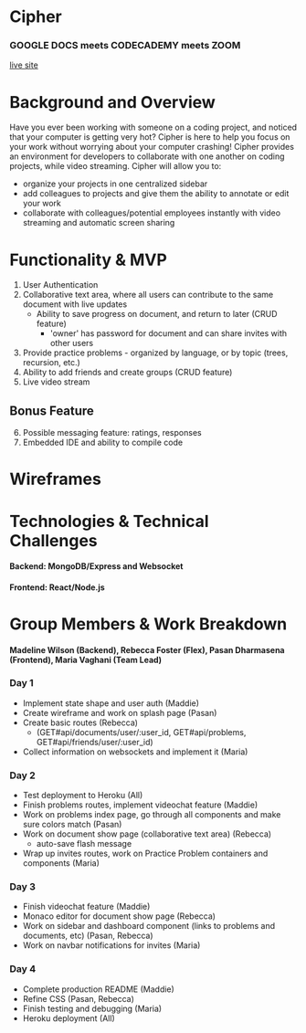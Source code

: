 # Cipher

###  GOOGLE DOCS meets CODECADEMY meets ZOOM

[live site](https://cipher-mern.herokuapp.com/#/)


# Background and Overview 
Have you ever been working with someone on a coding project, and noticed that your computer is getting very hot?
Cipher is here to help you focus on your work without worrying about your computer crashing!
Cipher provides an environment for developers to collaborate with one another on coding projects, while video streaming.
Cipher will allow you to: 
  - organize your projects in one centralized sidebar
  - add colleagues to projects and give them the ability to annotate or edit your work
  - collaborate with colleagues/potential employees instantly with video streaming and automatic screen sharing


# Functionality & MVP 

1. User Authentication
2. Collaborative text area, where all users can contribute to the same document with live updates
    - Ability to save progress on document, and return to later (CRUD feature)
      - 'owner' has password for document and can share invites with other users
3. Provide practice problems - organized by language, or by topic (trees, recursion, etc.)
4. Ability to add friends and create groups (CRUD feature)
5. Live video stream


## Bonus Feature
6. Possible messaging feature: ratings, responses
7. Embedded IDE and ability to compile code


# Wireframes


# Technologies & Technical Challenges 

#### Backend: MongoDB/Express and Websocket


#### Frontend: React/Node.js 



# Group Members & Work Breakdown 

#### Madeline Wilson (Backend), Rebecca Foster (Flex), Pasan Dharmasena (Frontend), Maria Vaghani (Team Lead)

### Day 1 
  - Implement state shape and user auth (Maddie)
  - Create wireframe and work on splash page (Pasan)
  - Create basic routes (Rebecca)
      - (GET#api/documents/user/:user_id, GET#api/problems, GET#api/friends/user/:user_id)
  - Collect information on websockets and implement it (Maria)
### Day 2 
  - Test deployment to Heroku (All)
  - Finish problems routes, implement videochat feature (Maddie)
  - Work on problems index page, go through all components and make sure colors match (Pasan)
  - Work on document show page (collaborative text area) (Rebecca)
    - auto-save flash message
  - Wrap up invites routes, work on Practice Problem containers and components (Maria)

### Day 3
  - Finish videochat feature (Maddie)
  - Monaco editor for document show page (Rebecca)
  - Work on sidebar and dashboard component (links to problems and documents, etc) (Pasan, Rebecca)
  - Work on navbar notifications for invites (Maria)

### Day 4
  - Complete production README (Maddie)
  - Refine CSS (Pasan, Rebecca)
  - Finish testing and debugging (Maria)
  - Heroku deployment (All)
